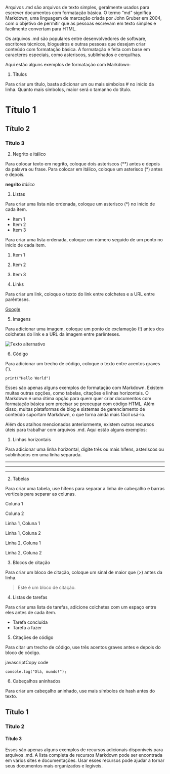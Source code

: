Arquivos .md são arquivos de texto simples, geralmente usados para escrever documentos com formatação básica. O termo “md” significa Markdown, uma linguagem de marcação criada por John Gruber em 2004, com o objetivo de permitir que as pessoas escrevam em texto simples e facilmente convertam para HTML.

Os arquivos .md são populares entre desenvolvedores de software, escritores técnicos, blogueiros e outras pessoas que desejam criar conteúdo com formatação básica. A formatação é feita com base em caracteres especiais, como asteriscos, sublinhados e cerquilhas.

Aqui estão alguns exemplos de formatação com Markdown:

1.  Títulos

Para criar um título, basta adicionar um ou mais símbolos # no início da linha. Quanto mais símbolos, maior será o tamanho do título.

# Título 1

## Título 2

### Título 3

2.  Negrito e itálico

Para colocar texto em negrito, coloque dois asteriscos (**) antes e depois da palavra ou frase. Para colocar em itálico, coloque um asterisco (*) antes e depois.

**negrito** _itálico_

3.  Listas

Para criar uma lista não ordenada, coloque um asterisco (*) no início de cada item.

-   Item 1
-   Item 2
-   Item 3

Para criar uma lista ordenada, coloque um número seguido de um ponto no início de cada item.

1.  Item 1
    
2.  Item 2
    
3.  Item 3
    
4.  Links
    

Para criar um link, coloque o texto do link entre colchetes e a URL entre parênteses.

[Google](https://www.google.com/)

5.  Imagens

Para adicionar uma imagem, coloque um ponto de exclamação (!) antes dos colchetes do link e a URL da imagem entre parênteses.

![Texto alternativo](https://www.exemplo.com/imagem.jpg)

6.  Código

Para adicionar um trecho de código, coloque o texto entre acentos graves (`).

`print("Hello World")`

Esses são apenas alguns exemplos de formatação com Markdown. Existem muitas outras opções, como tabelas, citações e linhas horizontais. O Markdown é uma ótima opção para quem quer criar documentos com formatação básica sem precisar se preocupar com código HTML. Além disso, muitas plataformas de blog e sistemas de gerenciamento de conteúdo suportam Markdown, o que torna ainda mais fácil usá-lo.

Além dos atalhos mencionados anteriormente, existem outros recursos úteis para trabalhar com arquivos .md. Aqui estão alguns exemplos:

1.  Linhas horizontais

Para adicionar uma linha horizontal, digite três ou mais hífens, asteriscos ou sublinhados em uma linha separada.

---

---

---

2.  Tabelas

Para criar uma tabela, use hífens para separar a linha de cabeçalho e barras verticais para separar as colunas.

Coluna 1

Coluna 2

Linha 1, Coluna 1

Linha 1, Coluna 2

Linha 2, Coluna 1

Linha 2, Coluna 2

3.  Blocos de citação

Para criar um bloco de citação, coloque um sinal de maior que (>) antes da linha.

> Este é um bloco de citação.

4.  Listas de tarefas

Para criar uma lista de tarefas, adicione colchetes com um espaço entre eles antes de cada item.

-    Tarefa concluída
-    Tarefa a fazer

5.  Citações de código

Para citar um trecho de código, use três acentos graves antes e depois do bloco de código.

javascriptCopy code

`console.log("Olá, mundo!");`

6.  Cabeçalhos aninhados

Para criar um cabeçalho aninhado, use mais símbolos de hash antes do texto.

## Título 1

### Título 2

#### Título 3

Esses são apenas alguns exemplos de recursos adicionais disponíveis para arquivos .md. A lista completa de recursos Markdown pode ser encontrada em vários sites e documentações. Usar esses recursos pode ajudar a tornar seus documentos mais organizados e legíveis.
